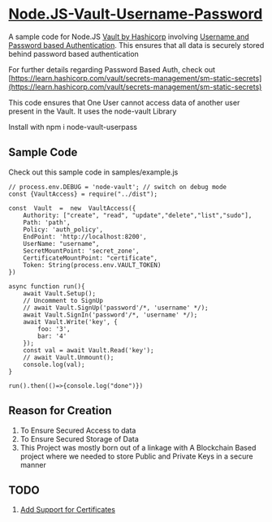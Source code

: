 
# [Node.JS-Vault-Username-Password](https://github.com/pratikpc/Node.JS-Vault-Username-Password)
A sample code for Node.JS [Vault by Hashicorp](https://www.hashicorp.com/products/vault) involving [Username and Password based Authentication](https://learn.hashicorp.com/vault/secrets-management/sm-static-secrets#step-1-enable-kv-secrets-engine). This ensures that all data is securely stored behind password based authentication

For further details regarding Password Based Auth, check out [https://learn.hashicorp.com/vault/secrets-management/sm-static-secrets](https://learn.hashicorp.com/vault/secrets-management/sm-static-secrets)

This code ensures that One User cannot access data of another user present in the Vault. It uses the node-vault Library

Install with npm i node-vault-userpass
## Sample Code
Check out this sample code in samples/example.js

    // process.env.DEBUG = 'node-vault'; // switch on debug mode
    const {VaultAccess} = require("../dist");
    
    const  Vault  =  new  VaultAccess({
    	Authority: ["create", "read", "update","delete","list","sudo"],
    	Path: 'path',
    	Policy: 'auth_policy',
    	EndPoint: 'http://localhost:8200',
    	UserName: "username",
    	SecretMountPoint: 'secret_zone',
    	CertificateMountPoint: "certificate",
    	Token: String(process.env.VAULT_TOKEN)
    })
    
    async function run(){
    	await Vault.Setup();
    	// Uncomment to SignUp
    	// await Vault.SignUp('password'/*, 'username' */);
    	await Vault.SignIn('password'/*, 'username' */);
    	await Vault.Write('key', {
    		foo: '3',
    		bar: '4'
    	});
    	const val = await Vault.Read('key');
    	// await Vault.Unmount();
    	console.log(val);
    }
    
    run().then(()=>{console.log("done")})

## Reason for Creation
1. To Ensure Secured Access to data
2. To Ensure Secured Storage of Data
3. This Project was mostly born out of a linkage with A Blockchain Based project where we needed to store Public and Private Keys in a secure manner

## TODO
1. [Add Support for Certificates](https://www.vaultproject.io/api-docs/secret/pki/)
